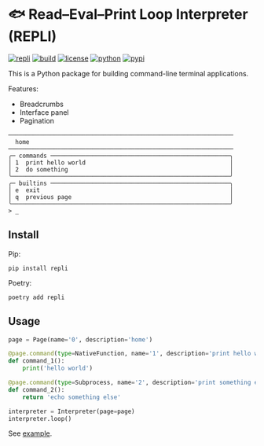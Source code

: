 # 🐟 Read–Eval–Print Loop Interpreter (REPLI)

[![repli](https://img.shields.io/badge/🐟-repli-cyan?style=flat-square)](https://github.com/luojiahai/repli)
[![build](https://img.shields.io/github/actions/workflow/status/luojiahai/repli/python-publish.yml?style=flat-square&logo=githubactions&logoColor=white)](https://github.com/luojiahai/repli/actions/workflows/python-publish.yml)
[![license](https://img.shields.io/github/license/luojiahai/repli?style=flat-square&logo=github&logoColor=white)](https://github.com/luojiahai/repli/blob/main/LICENSE)
[![python](https://img.shields.io/pypi/pyversions/repli?style=flat-square&logo=python&logoColor=white)](https://www.python.org/)
[![pypi](https://img.shields.io/pypi/v/repli?style=flat-square&logo=pypi&logoColor=white)](https://pypi.org/project/repli/)

This is a Python package for building command-line terminal applications.

Features:

- Breadcrumbs
- Interface panel
- Pagination

```
────────────────────────────────────────────────────────────────
  home
────────────────────────────────────────────────────────────────
╭─ commands ───────────────────────────────────────────────────╮
│ 1  print hello world                                         │
│ 2  do something                                              │
╰──────────────────────────────────────────────────────────────╯
╭─ builtins ───────────────────────────────────────────────────╮
│ e  exit                                                      │
│ q  previous page                                             │
╰──────────────────────────────────────────────────────────────╯
> _
```

## Install

Pip:

```shell
pip install repli
```

Poetry:

```shell
poetry add repli
```

## Usage

```python
page = Page(name='0', description='home')

@page.command(type=NativeFunction, name='1', description='print hello world')
def command_1():
    print('hello world')

@page.command(type=Subprocess, name='2', description='print something else')
def command_2():
    return 'echo something else'

interpreter = Interpreter(page=page)
interpreter.loop()
```

See [example](./example).
